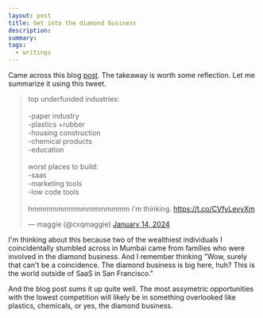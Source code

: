 ```yaml
---
layout: post
title: Get into the diamond business
description:
summary:
tags:
  - writings
---
```


Came across this blog <a href="https://progress.fiftyyears.com/">post</a>. The takeaway is worth some reflection. Let me summarize it using this tweet.

<blockquote class="twitter-tweet"><p lang="en" dir="ltr">top underfunded industries:<br><br>-paper industry<br>-plastics +rubber<br>-housing construction<br>-chemical products<br>-education<br><br>worst places to build:<br>-saas<br>-marketing tools<br>-low code tools <br><br>hmmmmmmmmmmmmmmmm i&#39;m thinking. <a href="https://t.co/CVfyLevyXm">https://t.co/CVfyLevyXm</a></p>&mdash; maggie (@cxqmaggie) <a href="https://twitter.com/cxqmaggie/status/1746386749473886420?ref_src=twsrc%5Etfw">January 14, 2024</a></blockquote> <script async src="https://platform.twitter.com/widgets.js" charset="utf-8"></script>

I'm thinking about this because two of the wealthiest individuals I coincidentally stumbled across in Mumbai came from families who were involved in the diamond business. And I remember thinking "Wow, surely that can't be a coincidence. The diamond business is big here, huh? This is the world outside of SaaS in San Francisco."

And the blog post sums it up quite well. The most assymetric opportunities with the lowest competition will likely be in something overlooked like plastics, chemicals, or yes, the diamond business.
